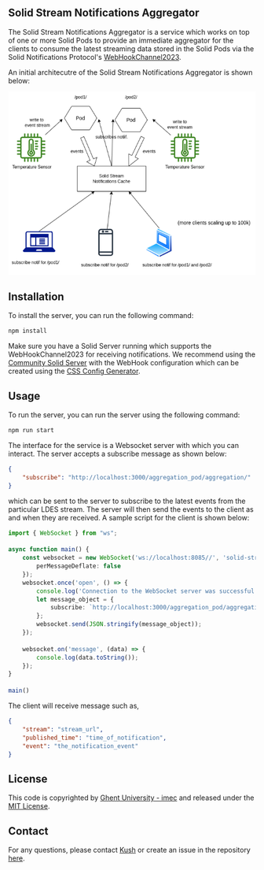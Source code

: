 ## Solid Stream Notifications Aggregator

The Solid Stream Notifications Aggregator is a service which works on top of one or more Solid Pods to provide an immediate aggregator for the clients to consume the latest streaming data stored in the Solid Pods via the Solid Notifications Protocol's [WebHookChannel2023](https://solid.github.io/notifications/webhook-channel-2023).  


An initial architecutre of the Solid Stream Notifications Aggregator is shown below:

![Solid Stream Notifications Aggregator Architecture](./architecture.png)


## Installation

To install the server, you can run the following command:
```bash
npm install
```

Make sure you have a Solid Server running which supports the WebHookChannel2023 for receiving notifications. We recommend using the [Community Solid Server](https://github.com/CommunitySolidServer/CommunitySolidServer) with the WebHook configuration which can be created using the [CSS Config Generator](https://communitysolidserver.github.io/configuration-generator/v7/).

## Usage

To run the server, you can run the server using the following command:
```bash
npm run start
```
The interface for the service is a Websocket server with which you can interact. The server accepts a subscribe message as shown below:

```json
{
    "subscribe": "http://localhost:3000/aggregation_pod/aggregation/"
}
```
which can be sent to the server to subscribe to the latest events from the particular LDES stream. The server will then send the events to the client as and when they are received. A sample script for the client is shown below:
```ts
import { WebSocket } from "ws";

async function main() {
    const websocket = new WebSocket('ws://localhost:8085//', 'solid-stream-notifications-aggregator', {
        perMessageDeflate: false
    });
    websocket.once('open', () => {
        console.log('Connection to the WebSocket server was successful.');
        let message_object = {
            subscribe: `http://localhost:3000/aggregation_pod/aggregation/`
        };
        websocket.send(JSON.stringify(message_object));
    });

    websocket.on('message', (data) => {
        console.log(data.toString());
    });
}

main()

```
The client will receive message such as,
```json
{
    "stream": "stream_url",
    "published_time": "time_of_notification",
    "event": "the_notification_event"
}
```

## License
This code is copyrighted by [Ghent University - imec](https://www.ugent.be/ea/idlab/en) and released under the [MIT License](./LICENSE). 

## Contact

For any questions, please contact [Kush](mailto:kushagrasingh.bisen@ugent.be) or create an issue in the repository [here](https://github.com/argahsuknesib/solid-stream-registry/issues).